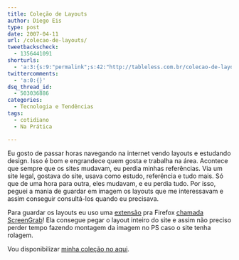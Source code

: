 ```yaml
---
title: Coleção de Layouts
author: Diego Eis
type: post
date: 2007-04-11
url: /colecao-de-layouts/
tweetbackscheck:
  - 1356441091
shorturls:
  - 'a:3:{s:9:"permalink";s:42:"http://tableless.com.br/colecao-de-layouts";s:7:"tinyurl";s:26:"http://tinyurl.com/3qdhjal";s:4:"isgd";s:19:"http://is.gd/39qxrf";}'
twittercomments:
  - 'a:0:{}'
dsq_thread_id:
  - 503036886
categories:
  - Tecnologia e Tendências
tags:
  - cotidiano
  - Na Prática

---
```

Eu gosto de passar horas navegando na internet vendo layouts e estudando design. Isso é bom e engrandece quem gosta e trabalha na área. Acontece que sempre que os sites mudavam, eu perdia minhas referências. Via um site legal, gostava do site, usava como estudo, referência e tudo mais. Só que de uma hora para outra, eles mudavam, e eu perdia tudo. Por isso, peguei a mania de guardar em imagem os layouts que me interessavam e assim conseguir consultá-los quando eu precisava.

Para guardar os layouts eu uso uma [extensão][1] pra Firefox [chamada ScreenGrab][2]! Ela consegue pegar o layout inteiro do site e assim não preciso perder tempo fazendo montagem da imagem no PS caso o site tenha rolagem.

Vou disponibilizar [minha coleção no aqui][3].

 [1]: http://tableless.com.br/categorias/extensions/
 [2]: http://tableless.com.br/extension-screen-grab
 [3]: http://diegoeis.com/colecao-de-layouts-para-referencia-de-design/